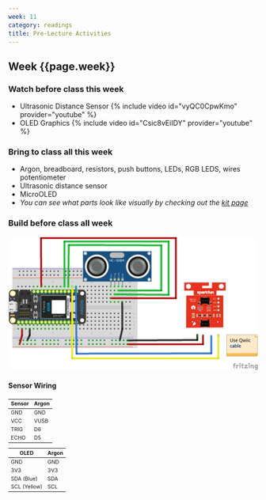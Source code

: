 ```yaml
---
week: 11
category: readings
title: Pre-Lecture Activities
---
```


## Week {{page.week}}

### Watch before class this week

* Ultrasonic Distance Sensor
  {% include video id="vyQC0CpwKmo" provider="youtube" %}
* OLED Graphics
  {% include video id="Csic8vEiIDY" provider="youtube" %}

### Bring to class all this week

- Argon, breadboard, resistors, push buttons, LEDs, RGB LEDS, wires potentiometer
- Ultrasonic distance sensor
- MicroOLED
- *You can see what parts look like visually by checking out the [kit page](https://reparke.github.io/ITP348-Physical-Computing/kit)*

### Build before class all week 

![oled_ultrasonic_bb](week11.assets/oled_and_ultrasonic_i2c_bb.png)

#### Sensor Wiring

<span style="font-size:75%">

| Sensor | Argon |
| ------ | ----- |
| GND    | GND   |
| VCC    | VUSB  |
| TRIG   | D6    |
| ECHO   | D5    |

| OLED         | Argon |
| ------------ | ----- |
| GND          | GND   |
| 3V3          | 3V3   |
| SDA (Blue)   | SDA   |
| SCL (Yellow) | SCL   |

</span>
